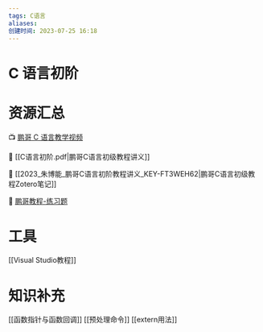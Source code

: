 ```yaml
---
tags: C语言
aliases: 
创建时间: 2023-07-25 16:18
---
```


# C 语言初阶

# 资源汇总

📺 [鹏哥 C 语言教学视频](https://www.bilibili.com/video/BV1cq4y1U7sg?t=39.7)

📖 [[C语言初阶.pdf|鹏哥C语言初级教程讲义]]

📖 [[2023_朱博能_鹏哥C语言初阶教程讲义_KEY-FT3WEH62|鹏哥C语言初级教程Zotero笔记]]

📖 [鹏哥教程-练习题](https://cms.bitejiuyeke.com/clanguage)

# 工具

[[Visual Studio教程]]

# 知识补充

[[函数指针与函数回调]]
[[预处理命令]]
[[extern用法]]